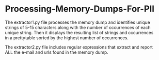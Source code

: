 # Processing-Memory-Dumps-For-PII

The extractor1.py file processes the memory dump and identifies unique strings of 5-15 characters along with the number of occurrences of each unique string. Then it displays the resulting list of strings and occurrences in a prettytable sorted by the highest number of occurrences. 

The extractor2.py file includes regular expressions that extract and report ALL the e-mail and urls found in the memory dump.
